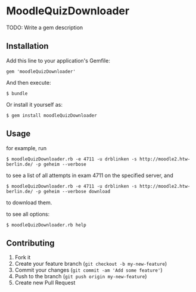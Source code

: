 # MoodleQuizDownloader

TODO: Write a gem description

## Installation

Add this line to your application's Gemfile:

    gem 'moodleQuizDownloader'

And then execute:

    $ bundle

Or install it yourself as:

    $ gem install moodleQuizDownloader

## Usage

for example, run

    $ moodleQuizDownloader.rb -e 4711 -u drblinken -s http://moodle2.htw-berlin.de/ -p geheim --verbose

to see a list of all attempts in exam 4711 on the specified server,
and

    $ moodleQuizDownloader.rb -e 4711 -u drblinken -s http://moodle2.htw-berlin.de/ -p geheim --verbose download

to download them.

to see all options:

    $ moodleQuizDownloader.rb help

## Contributing

1. Fork it
2. Create your feature branch (`git checkout -b my-new-feature`)
3. Commit your changes (`git commit -am 'Add some feature'`)
4. Push to the branch (`git push origin my-new-feature`)
5. Create new Pull Request

